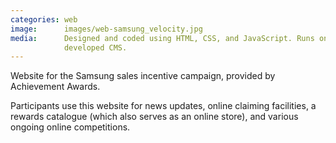 ```yaml
---
categories: web
image:      images/web-samsung_velocity.jpg
media:      Designed and coded using HTML, CSS, and JavaScript. Runs on in-house
            developed CMS. 
---
```

Website for the Samsung sales incentive campaign, provided by Achievement
Awards.

Participants use this website for news updates, online claiming facilities, a
rewards catalogue (which also serves as an online store), and various ongoing
online competitions.
